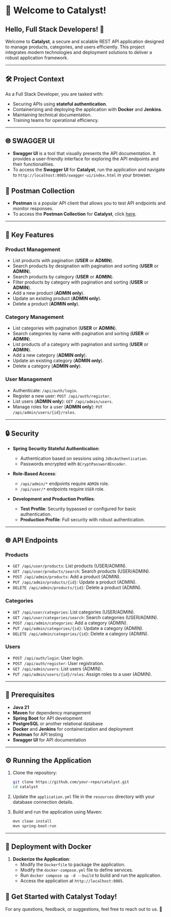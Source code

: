 # 🚀 Welcome to Catalyst!

## Hello, Full Stack Developers! 👋

Welcome to **Catalyst**, a secure and scalable REST API application designed to manage products, categories, and users efficiently. This project integrates modern technologies and deployment solutions to deliver a robust application framework.

---

## 🛠️ Project Context

As a Full Stack Developer, you are tasked with:

- Securing APIs using **stateful authentication**.
- Containerizing and deploying the application with **Docker** and **Jenkins**.
- Maintaining technical documentation.
- Training teams for operational efficiency.

---
## 🌐 SWAGGER UI
- **Swagger UI** is a tool that visually presents the API documentation. It provides a user-friendly interface for exploring the API endpoints and their functionalities.
- To access the **Swagger UI** for **Catalyst**, run the application and navigate to `http://localhost:8085/swagger-ui/index.html` in your browser.

## 🧩 Postman Collection

- **Postman** is a popular API client that allows you to test API endpoints and monitor responses.
- To access the **Postman Collection** for **Catalyst**, click [here](https://swiftride.postman.co/workspace/My-Workspace~5068411f-ba84-490f-827d-09a1db076e70/collection/33286297-5e3aab66-4a8d-441b-bdfa-80fa17444069).

---
## 🎯 Key Features

### **Product Management**
- List products with pagination (**USER** or **ADMIN**).
- Search products by designation with pagination and sorting (**USER** or **ADMIN**).
- Search products by category (**USER** or **ADMIN**).
- Filter products by category with pagination and sorting (**USER** or **ADMIN**).
- Add a new product (**ADMIN only**).
- Update an existing product (**ADMIN only**).
- Delete a product (**ADMIN only**).

### **Category Management**
- List categories with pagination (**USER** or **ADMIN**).
- Search categories by name with pagination and sorting (**USER** or **ADMIN**).
- List products of a category with pagination and sorting (**USER** or **ADMIN**).
- Add a new category (**ADMIN only**).
- Update an existing category (**ADMIN only**).
- Delete a category (**ADMIN only**).

### **User Management**
- Authenticate: `/api/auth/login`.
- Register a new user: `POST /api/auth/register`.
- List users (**ADMIN only**): `GET /api/admin/users`.
- Manage roles for a user (**ADMIN only**): `PUT /api/admin/users/{id}/roles`.

---

## 🔒 Security

- **Spring Security Stateful Authentication**:
    - Authentication based on sessions using `JdbcAuthentication`.
    - Passwords encrypted with `BCryptPasswordEncoder`.

- **Role-Based Access**:
    - `/api/admin/*` endpoints require `ADMIN` role.
    - `/api/user/*` endpoints require `USER` role.

- **Development and Production Profiles**:
    - **Test Profile**: Security bypassed or configured for basic authentication.
    - **Production Profile**: Full security with robust authentication.

---

## 🌐 API Endpoints

### **Products**
- `GET /api/user/products`: List products (USER/ADMIN).
- `GET /api/user/products/search`: Search products (USER/ADMIN).
- `POST /api/admin/products`: Add a product (ADMIN).
- `PUT /api/admin/products/{id}`: Update a product (ADMIN).
- `DELETE /api/admin/products/{id}`: Delete a product (ADMIN).

### **Categories**
- `GET /api/user/categories`: List categories (USER/ADMIN).
- `GET /api/user/categories/search`: Search categories (USER/ADMIN).
- `POST /api/admin/categories`: Add a category (ADMIN).
- `PUT /api/admin/categories/{id}`: Update a category (ADMIN).
- `DELETE /api/admin/categories/{id}`: Delete a category (ADMIN).

### **Users**
- `POST /api/auth/login`: User login.
- `POST /api/auth/register`: User registration.
- `GET /api/admin/users`: List users (ADMIN).
- `PUT /api/admin/users/{id}/roles`: Assign roles to a user (ADMIN).

---

## 🧩 Prerequisites

- **Java 21**
- **Maven** for dependency management
- **Spring Boot** for API development
- **PostgreSQL** or another relational database
- **Docker** and **Jenkins** for containerization and deployment
- **Postman** for API testing
- **Swagger UI** for API documentation

---

## ⚙️ Running the Application

1. Clone the repository:
   ```bash
   git clone https://github.com/your-repo/catalyst.git
   cd catalyst
    ```
   
2. Update the `application.yml` file in the `resources` directory with your database connection details.
3. Build and run the application using Maven:
   ```bash
   mvn clean install
   mvn spring-boot:run
   ```
   
---
## 🚀 Deployment with Docker

1. **Dockerize the Application**:
   - Modify the `Dockerfile` to package the application.
   - Modify the `docker-compose.yml` file to define services.
   - Run `docker compose up -d --build` to build and run the application.
   - Access the application at `http://localhost:8085`.

## 🎉 Get Started with Catalyst Today!

For any questions, feedback, or suggestions, feel free to reach out to us. 📧

